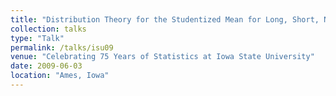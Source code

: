 ```yaml
---
title: "Distribution Theory for the Studentized Mean for Long, Short, Negative, and Differential Memory Time Series"
collection: talks
type: "Talk"
permalink: /talks/isu09
venue: "Celebrating 75 Years of Statistics at Iowa State University"
date: 2009-06-03
location: "Ames, Iowa"
---
```

